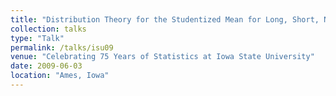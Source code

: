 ```yaml
---
title: "Distribution Theory for the Studentized Mean for Long, Short, Negative, and Differential Memory Time Series"
collection: talks
type: "Talk"
permalink: /talks/isu09
venue: "Celebrating 75 Years of Statistics at Iowa State University"
date: 2009-06-03
location: "Ames, Iowa"
---
```

